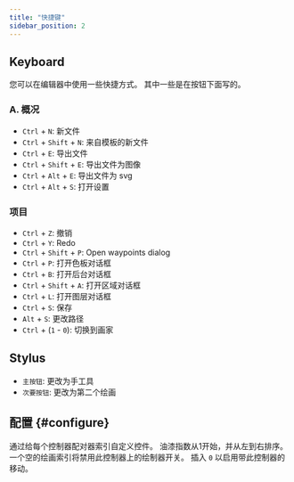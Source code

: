 ```yaml
---
title: "快捷键"
sidebar_position: 2
---
```



## Keyboard

您可以在编辑器中使用一些快捷方式。 其中一些是在按钮下面写的。

### A. 概况

* `Ctrl` + `N`: 新文件
* `Ctrl` + `Shift` + `N`: 来自模板的新文件
* `Ctrl` + `E`: 导出文件
* `Ctrl` + `Shift` + `E`: 导出文件为图像
* `Ctrl` + `Alt` + `E`: 导出文件为 svg
* `Ctrl` + `Alt` + `S`: 打开设置

### 项目

* `Ctrl` + `Z`: 撤销
* `Ctrl` + `Y`: Redo
* `Ctrl` + `Shift` + `P`: Open waypoints dialog
* `Ctrl` + `P`: 打开色板对话框
* `Ctrl` + `B`: 打开后台对话框
* `Ctrl` + `Shift` + `A`: 打开区域对话框
* `Ctrl` + `L`: 打开图层对话框
* `Ctrl` + `S`: 保存
* `Alt` + `S`: 更改路径
* `Ctrl` + (`1` - `0`): 切换到画家

## Stylus

* `主按钮`: 更改为手工具
* `次要按钮`: 更改为第二个绘画

## 配置 {#configure}

通过给每个控制器配对器索引自定义控件。 油漆指数从1开始，并从左到右排序。 一个空的绘画索引将禁用此控制器上的绘制器开关。 插入 `0` 以启用带此控制器的移动。
